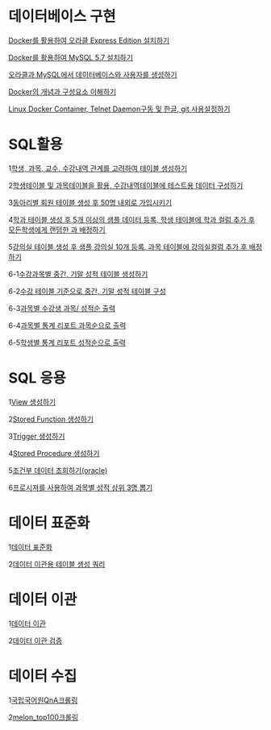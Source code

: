 # 데이터베이스 구현

[Docker를 활용하여 오라클 Express Edition 설치하기](https://github.com/better331132/exam2/blob/master/%EB%AC%B8%ED%95%AD1.md)  
  
  
[Docker를 활용하여 MySQL 5.7  설치하기](https://github.com/better331132/exam2/blob/master/%EB%AC%B8%ED%95%AD2.md)  
  
  
[오라클과 MySQL에서 데이터베이스와 사용자를 생성하기](https://github.com/better331132/exam2/blob/master/%EB%AC%B8%ED%95%AD3.md)  
  
  
[Docker의 개념과 구성요소 이해하기](https://github.com/better331132/exam2/blob/master/%EB%AC%B8%ED%95%AD4.md)  
  
  
[Linux Docker Container, Telnet Daemon구동 및 한글, git 사용설정하기](https://github.com/better331132/exam2/blob/master/%EB%AC%B8%ED%95%AD5.md)  

# SQL활용

1[학생, 과목, 교수, 수강내역 관계를 고려하여 테이블 생성하기](https://github.com/better331132/exam2/blob/master/Mysql_exam2/%EB%AC%B8%ED%95%AD1.sql)  
  
  
2[학생테이블 및 과목테이블을 활용, 수강내역테이블에 테스트용 데이터 구성하기](https://github.com/better331132/exam2/blob/master/Mysql_exam2/%EB%AC%B8%ED%95%AD2.sql)  
  
  
3[동아리별 회원 테이블 생성 후 50명 내외로 가입시키기](https://github.com/better331132/exam2/blob/master/Mysql_exam2/%EB%AC%B8%ED%95%AD3.sql)  
  
  
4[학과 테이블 생성 후 5개 이상의 샘플 데이터 등록, 학생 테이블에 학과 컬럼 추가 후 모든학생에게 랜덤한 과 배정하기](https://github.com/better331132/exam2/blob/master/Mysql_exam2/%EB%AC%B8%ED%95%AD4.sql)  
  
  
5[강의실 테이블 생성 후 샘플 강의실 10개 등록, 과목 테이블에 강의실컬럼 추가 후 배정하기](https://github.com/better331132/exam2/blob/master/Mysql_exam2/%EB%AC%B8%ED%95%AD5.sql)  
  
  
6-1[수강과목별 중간, 기말 성적 테이블 생성하기](https://github.com/better331132/exam2/blob/master/Mysql_exam2/%EB%AC%B8%ED%95%AD6_1.sql)  
  
  
6-2[수강 테이블 기준으로 중간, 기말 성적 테이블 구성](https://github.com/better331132/exam2/blob/master/Mysql_exam2/%EB%AC%B8%ED%95%AD6_2.sql)
  
  
6-3[과목별 수강생 과목/ 성적순 출력](https://github.com/better331132/exam2/blob/master/Mysql_exam2/%EB%AC%B8%ED%95%AD6_3.sql)  
  
  
6-4[과목별 통계 리포트 과목순으로 출력](https://github.com/better331132/exam2/blob/master/Mysql_exam2/%EB%AC%B8%ED%95%AD6_4.sql)  
  
  
6-5[학생별 통계 리포트 성적순으로 출력](https://github.com/better331132/exam2/blob/master/Mysql_exam2/%EB%AC%B8%ED%95%AD6_5.sql)  
  
# SQL 응용 
1[View 생성하기](https://github.com/better331132/exam2/blob/master/Mysql_exam3/%EB%AC%B8%ED%95%AD1.sql)  
  
  
2[Stored Function 생성하기](https://github.com/better331132/exam2/blob/master/Mysql_exam3/%EB%AC%B8%ED%95%AD2.sql)
  
  
3[Trigger 생성하기](https://github.com/better331132/exam2/blob/master/Mysql_exam3/%EB%AC%B8%ED%95%AD3.sql)  
  
  
4[Stored Procedure 생성하기](https://github.com/better331132/exam2/blob/master/Mysql_exam3/%EB%AC%B8%ED%95%AD4.sql)  
  
  
5[조건부 데이터 조회하기(oracle)](https://github.com/better331132/exam2/blob/master/Mysql_exam3/%EB%AC%B8%ED%95%AD5.sql)  
  
  
6[프로시져를 사용하여 과목별 성적 상위 3명 뽑기](https://github.com/better331132/exam2/blob/master/Mysql_exam3/%EB%AC%B8%ED%95%AD6.sql)  
  
  
# 데이터 표준화  
1[데이터 표준화](https://github.com/better331132/exam2/blob/master/Mysql_exam4/%EB%8D%B0%EC%9D%B4%ED%84%B0%ED%91%9C%EC%A4%80%ED%99%94.md)  
  
  
2[데이터 이관용 테이블 생성 쿼리](https://github.com/better331132/exam2/blob/master/Mysql_exam4/data_standization.sql)  
  
  
# 데이터 이관
1[데이터 이관](https://github.com/better331132/exam2/blob/master/Data_migration/20181228.py)  
  
  
2[데이터 이관 검증](https://github.com/better331132/exam2/blob/master/Data_migration/20181228_vr.py)  
  
  
# 데이터 수집
1[국립국어원QnA크롤링](https://github.com/better331132/exam2/blob/master/crawling_exam/crawling_team_pj.py)  
  
  
2[melon_top100크롤링](https://github.com/better331132/exam2/blob/master/crawling_exam/melon_top100.py)

